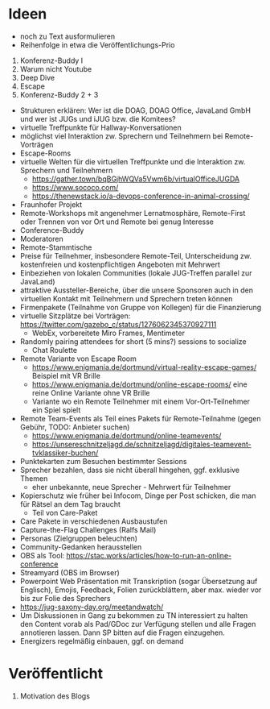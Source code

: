 # Ideen 

* noch zu Text ausformulieren
* Reihenfolge in etwa die Veröffentlichungs-Prio


1. Konferenz-Buddy I
2. Warum nicht Youtube
3. Deep Dive
4. Escape
5. Konferenz-Buddy 2 + 3


* Strukturen erklären: Wer ist die DOAG, DOAG Office, JavaLand GmbH und wer ist JUGs und iJUG bzw. die Komitees?
* virtuelle Treffpunkte für Hallway-Konversationen
* möglichst viel Interaktion zw. Sprechern und Teilnehmern bei Remote-Vorträgen
* Escape-Rooms
* virtuelle Welten für die virtuellen Treffpunkte und die Interaktion zw. Sprechern und Teilnehmern
  * https://gather.town/bqBGjhWQVa5Vwm6b/virtualOfficeJUGDA
  * https://www.sococo.com/
  * https://thenewstack.io/a-devops-conference-in-animal-crossing/
* Fraunhofer Projekt
* Remote-Workshops mit angenehmer Lernatmosphäre, Remote-First oder Trennen von vor Ort und Remote bei genug Interesse
* Conference-Buddy
* Moderatoren
* Remote-Stammtische
* Preise für Teilnehmer, insbesondere Remote-Teil, Unterscheidung zw. kostenfreien und kostenpflichtigen Angeboten mit Mehrwert
* Einbeziehen von lokalen Communities (lokale JUG-Treffen parallel zur JavaLand)
* attraktive Aussteller-Bereiche, über die unsere Sponsoren auch in den virtuellen Kontakt mit Teilnehmern und Sprechern treten können
* Firmenpakete (Teilnahme von Gruppe von Kollegen) für die Finanzierung
* virtuelle Sitzplätze bei Vorträgen: https://twitter.com/gazebo_c/status/1276062345370927111
  * WebEx, vorbereitete Miro Frames, Mentimeter	
* Randomly pairing attendees for short (5 mins?) sessions to socialize
  - Chat Roulette
* Remote Variante von Escape Room
  - https://www.enigmania.de/dortmund/virtual-reality-escape-games/ Beispiel mit VR Brille
  - https://www.enigmania.de/dortmund/online-escape-rooms/ eine reine Online Variante ohne VR Brille
  - Variante wo ein Remote Teilnehmer mit einem Vor-Ort-Teilnehmer ein Spiel spielt
* Remote Team-Events als Teil eines Pakets für Remote-Teilnahme (gegen Gebühr, TODO: Anbieter suchen)
  - https://www.enigmania.de/dortmund/online-teamevents/
  - https://unsereschnitzeljagd.de/schnitzeljagd/digitales-teamevent-tvklassiker-buchen/
* Punktekarten zum Besuchen bestimmter Sessions
* Sprecher bezahlen, dass sie nicht überall hingehen, ggf. exklusive Themen
  - eher unbekannte, neue Sprecher - Mehrwert für Teilnehmer
* Kopierschutz wie früher bei Infocom, Dinge per Post schicken, die man für Rätsel an dem Tag braucht
  - Teil von Care-Paket
* Care Pakete in verschiedenen Ausbaustufen
* Capture-the-Flag Challenges (Ralfs Mail)
* Personas (Zielgruppen beleuchten)
* Community-Gedanken herausstellen
* OBS als Tool: https://stac.works/articles/how-to-run-an-online-conference
* Streamyard (OBS im Browser)
* Powerpoint Web Präsentation mit Transkription (sogar Übersetzung auf Englisch), Emojis, Feedback, Folien zurückblättern, aber max. wieder vor bis zur Folie des Sprechers
* https://jug-saxony-day.org/meetandwatch/
* Um Diskussionen in Gang zu bekommen zu TN interessiert zu halten den Content vorab als Pad/GDoc zur Verfügung stellen und alle Fragen annotieren lassen. Dann SP bitten auf die Fragen einzugehen.
* Energizers regelmäßig einbauen, ggf. on demand


# Veröffentlicht

1. Motivation des Blogs
